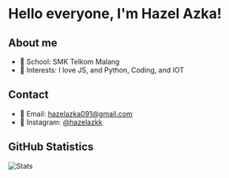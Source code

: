 # Hello everyone, I'm Hazel Azka!

## About me
- 🏫 School: SMK Telkom Malang
- 💬 Interests: I love JS, and Python, Coding, and IOT

## Contact
- 📧 Email: [hazelazka091@gmail.com](mailto:hazelazka091@gmail.com)
- 📸 Instagram: [@hazelazkk](https://instagram.com/hazelazkk)

## GitHub Statistics
![Stats](https://github-readme-stats.vercel.app/api?username=hallohazel&show_icons=true&theme=radical)

